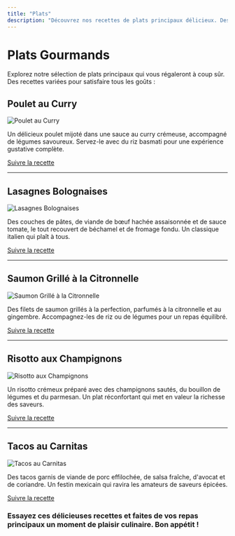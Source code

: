 ```yaml
---
title: "Plats"
description: "Découvrez nos recettes de plats principaux délicieux. Des plats copieux pour combler votre appétit."
---
```


# Plats Gourmands

Explorez notre sélection de plats principaux qui vous régaleront à coup sûr. Des recettes variées pour satisfaire tous les goûts :

## Poulet au Curry

![Poulet au Curry](/images/poulet-au-curry.webp)

Un délicieux poulet mijoté dans une sauce au curry crémeuse, accompagné de légumes savoureux. Servez-le avec du riz basmati pour une expérience gustative complète.

[Suivre la recette](recettes/poulet-au-curry)

---

## Lasagnes Bolognaises

![Lasagnes Bolognaises](/images/lasagnes-aux-bolognaises.webp)

Des couches de pâtes, de viande de bœuf hachée assaisonnée et de sauce tomate, le tout recouvert de béchamel et de fromage fondu. Un classique italien qui plaît à tous.

[Suivre la recette](recettes/lasagnes-aux-bolognaises)

---

## Saumon Grillé à la Citronnelle

![Saumon Grillé à la Citronnelle](/images/saumon-grille-a-la-citronnelle.webp)

Des filets de saumon grillés à la perfection, parfumés à la citronnelle et au gingembre. Accompagnez-les de riz ou de légumes pour un repas équilibré.

[Suivre la recette](recettes/saumon-grille-a-la-citronnelle)

---

## Risotto aux Champignons

![Risotto aux Champignons](/images/risotto-aux-champignons.webp)

Un risotto crémeux préparé avec des champignons sautés, du bouillon de légumes et du parmesan. Un plat réconfortant qui met en valeur la richesse des saveurs.

[Suivre la recette](recettes/risotto-aux-champignons)

---

## Tacos au Carnitas

![Tacos au Carnitas](/images/tacos-au-carnitas.webp)

Des tacos garnis de viande de porc effilochée, de salsa fraîche, d'avocat et de coriandre. Un festin mexicain qui ravira les amateurs de saveurs épicées.

[Suivre la recette](recettes/tacos-au-carnitas)

### Essayez ces délicieuses recettes et faites de vos repas principaux un moment de plaisir culinaire. Bon appétit !
